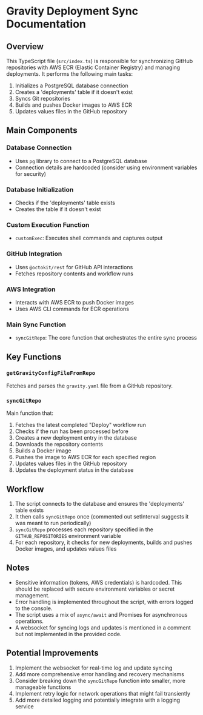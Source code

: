# Gravity Deployment Sync Documentation

## Overview

This TypeScript file (`src/index.ts`) is responsible for synchronizing GitHub repositories with AWS ECR (Elastic Container Registry) and managing deployments. It performs the following main tasks:

1. Initializes a PostgreSQL database connection
2. Creates a 'deployments' table if it doesn't exist
3. Syncs Git repositories
4. Builds and pushes Docker images to AWS ECR
5. Updates values files in the GitHub repository

## Main Components

### Database Connection

- Uses `pg` library to connect to a PostgreSQL database
- Connection details are hardcoded (consider using environment variables for security)

### Database Initialization

- Checks if the 'deployments' table exists
- Creates the table if it doesn't exist

### Custom Execution Function

- `customExec`: Executes shell commands and captures output

### GitHub Integration

- Uses `@octokit/rest` for GitHub API interactions
- Fetches repository contents and workflow runs

### AWS Integration

- Interacts with AWS ECR to push Docker images
- Uses AWS CLI commands for ECR operations

### Main Sync Function

- `syncGitRepo`: The core function that orchestrates the entire sync process

## Key Functions

### `getGravityConfigFileFromRepo`

Fetches and parses the `gravity.yaml` file from a GitHub repository.

### `syncGitRepo`

Main function that:
1. Fetches the latest completed "Deploy" workflow run
2. Checks if the run has been processed before
3. Creates a new deployment entry in the database
4. Downloads the repository contents
5. Builds a Docker image
6. Pushes the image to AWS ECR for each specified region
7. Updates values files in the GitHub repository
8. Updates the deployment status in the database

## Workflow

1. The script connects to the database and ensures the 'deployments' table exists
2. It then calls `syncGitRepo` once (commented out setInterval suggests it was meant to run periodically)
3. `syncGitRepo` processes each repository specified in the `GITHUB_REPOSITORIES` environment variable
4. For each repository, it checks for new deployments, builds and pushes Docker images, and updates values files

## Notes

- Sensitive information (tokens, AWS credentials) is hardcoded. This should be replaced with secure environment variables or secret management.
- Error handling is implemented throughout the script, with errors logged to the console.
- The script uses a mix of `async/await` and Promises for asynchronous operations.
- A websocket for syncing logs and updates is mentioned in a comment but not implemented in the provided code.

## Potential Improvements

1. Implement the websocket for real-time log and update syncing
3. Add more comprehensive error handling and recovery mechanisms
4. Consider breaking down the `syncGitRepo` function into smaller, more manageable functions
5. Implement retry logic for network operations that might fail transiently
6. Add more detailed logging and potentially integrate with a logging service